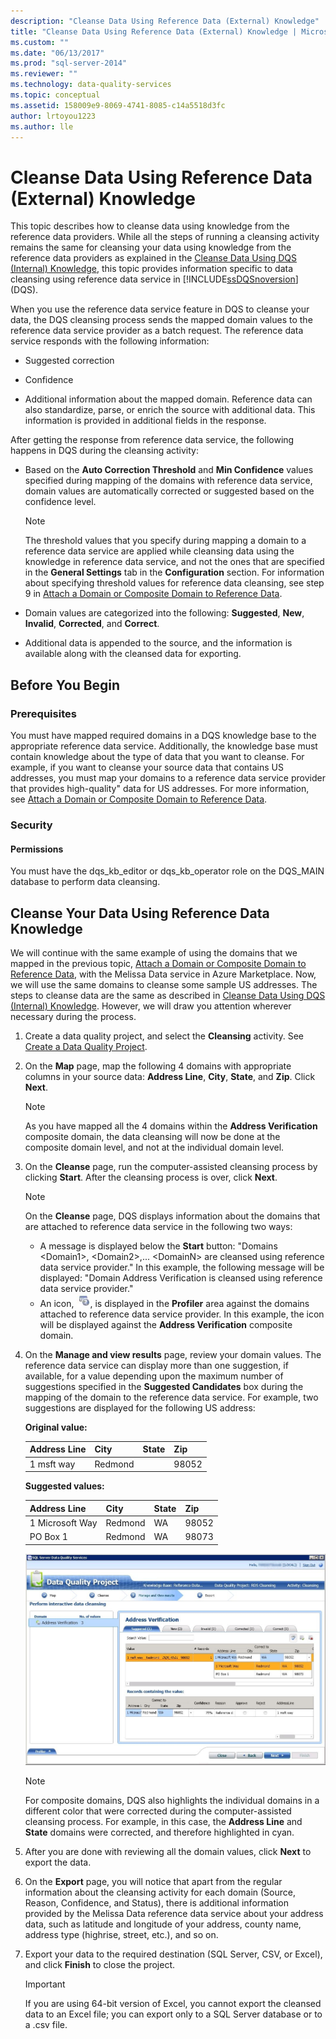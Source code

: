 ```yaml
---
description: "Cleanse Data Using Reference Data (External) Knowledge"
title: "Cleanse Data Using Reference Data (External) Knowledge | Microsoft Docs"
ms.custom: ""
ms.date: "06/13/2017"
ms.prod: "sql-server-2014"
ms.reviewer: ""
ms.technology: data-quality-services
ms.topic: conceptual
ms.assetid: 158009e9-8069-4741-8085-c14a5518d3fc
author: lrtoyou1223
ms.author: lle
---
```

# Cleanse Data Using Reference Data (External) Knowledge
  This topic describes how to cleanse data using knowledge from the reference data providers. While all the steps of running a cleansing activity remains the same for cleansing your data using knowledge from the reference data providers as explained in the [Cleanse Data Using DQS &#40;Internal&#41; Knowledge](../../2014/data-quality-services/cleanse-data-using-dqs-internal-knowledge.md), this topic provides information specific to data cleansing using reference data service in [!INCLUDE[ssDQSnoversion](../includes/ssdqsnoversion-md.md)] (DQS).

 When you use the reference data service feature in DQS to cleanse your data, the DQS cleansing process sends the mapped domain values to the reference data service provider as a batch request. The reference data service responds with the following information:

-   Suggested correction

-   Confidence

-   Additional information about the mapped domain. Reference data can also standardize, parse, or enrich the source with additional data. This information is provided in additional fields in the response.

 After getting the response from reference data service, the following happens in DQS during the cleansing activity:

-   Based on the **Auto Correction Threshold** and **Min Confidence** values specified during mapping of the domains with reference data service, domain values are automatically corrected or suggested based on the confidence level.

    > [!NOTE]
    >  The threshold values that you specify during mapping a domain to a reference data service are applied while cleansing data using the knowledge in reference data service, and not the ones that are specified in the **General Settings** tab in the **Configuration** section. For information about specifying threshold values for reference data cleansing, see step 9 in [Attach a Domain or Composite Domain to Reference Data](../../2014/data-quality-services/attach-a-domain-or-composite-domain-to-reference-data.md).

-   Domain values are categorized into the following: **Suggested**, **New**, **Invalid**, **Corrected**, and **Correct**.

-   Additional data is appended to the source, and the information is available along with the cleansed data for exporting.

## Before You Begin

###  <a name="Prerequisites"></a> Prerequisites
 You must have mapped required domains in a DQS knowledge base to the appropriate reference data service. Additionally, the knowledge base must contain knowledge about the type of data that you want to cleanse. For example, if you want to cleanse your source data that contains US addresses, you must map your domains to a reference data service provider that provides high-quality" data for US addresses. For more information, see [Attach a Domain or Composite Domain to Reference Data](../../2014/data-quality-services/attach-a-domain-or-composite-domain-to-reference-data.md).

###  <a name="Security"></a> Security

####  <a name="Permissions"></a> Permissions
 You must have the dqs_kb_editor or dqs_kb_operator role on the DQS_MAIN database to perform data cleansing.

##  <a name="Cleanse"></a> Cleanse Your Data Using Reference Data Knowledge
 We will continue with the same example of using the domains that we mapped in the previous topic, [Attach a Domain or Composite Domain to Reference Data](../../2014/data-quality-services/attach-a-domain-or-composite-domain-to-reference-data.md), with the Melissa Data service in Azure Marketplace. Now, we will use the same domains to cleanse some sample US addresses. The steps to cleanse data are the same as described in [Cleanse Data Using DQS &#40;Internal&#41; Knowledge](../../2014/data-quality-services/cleanse-data-using-dqs-internal-knowledge.md). However, we will draw you attention wherever necessary during the process.

1.  Create a data quality project, and select the **Cleansing** activity. See [Create a Data Quality Project](../../2014/data-quality-services/create-a-data-quality-project.md).

2.  On the **Map** page, map the following 4 domains with appropriate columns in your source data: **Address Line**, **City**, **State**, and **Zip**. Click **Next**.

    > [!NOTE]
    >  As you have mapped all the 4 domains within the **Address Verification** composite domain, the data cleansing will now be done at the composite domain level, and not at the individual domain level.

3.  On the **Cleanse** page, run the computer-assisted cleansing process by clicking **Start**. After the cleansing process is over, click **Next**.

    > [!NOTE]
    >  On the **Cleanse** page, DQS displays information about the domains that are attached to reference data service in the following two ways:
    > 
    >  -   A message is displayed below the **Start** button: "Domains \<Domain1>, \<Domain2>,... \<DomainN> are cleansed using reference data service provider." In this example, the following message will be displayed: "Domain Address Verification is cleansed using reference data service provider."
    > -   An icon, ![Domain is attached to RDS](../../2014/data-quality-services/media/dqs-rdsindicator.JPG "Domain is attached to RDS"), is displayed in the **Profiler** area against the domains attached to reference data service provider. In this example, the icon will be displayed against the **Address Verification** composite domain.

4.  On the **Manage and view results** page, review your domain values. The reference data service can display more than one suggestion, if available, for a value depending upon the maximum number of suggestions specified in the **Suggested Candidates** box during the mapping of the domain to the reference data service. For example, two suggestions are displayed for the following US address:

     **Original value:**

    |Address Line|City|State|Zip|
    |------------------|----------|-----------|---------|
    |1 msft way|Redmond||98052|

     **Suggested values:**

    |Address Line|City|State|Zip|
    |------------------|----------|-----------|---------|
    |1 Microsoft Way|Redmond|WA|98052|
    |PO Box 1|Redmond|WA|98073|

     ![Cleansing using reference data service](../../2014/data-quality-services/media/dqs-rdscleansing.JPG "Cleansing using reference data service")

    > [!NOTE]
    >  For composite domains, DQS also highlights the individual domains in a different color that were corrected during the computer-assisted cleansing process. For example, in this case, the **Address Line** and **State** domains were corrected, and therefore highlighted in cyan.

5.  After you are done with reviewing all the domain values, click **Next** to export the data.

6.  On the **Export** page, you will notice that apart from the regular information about the cleansing activity for each domain (Source, Reason, Confidence, and Status), there is additional information provided by the Melissa Data reference data service about your address data, such as latitude and longitude of your address, county name, address type (highrise, street, etc.), and so on.

7.  Export your data to the required destination (SQL Server, CSV, or Excel), and click **Finish** to close the project.

    > [!IMPORTANT]
    >  If you are using 64-bit version of Excel, you cannot export the cleansed data to an Excel file; you can export only to a SQL Server database or to a .csv file.


